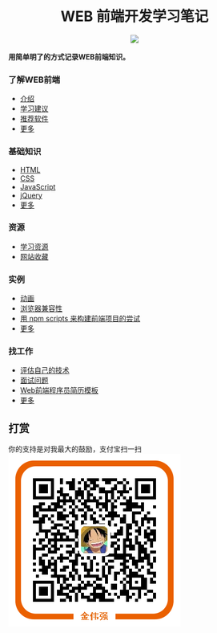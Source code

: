 <h1 align="center">WEB 前端开发学习笔记</h1>
<p align="center">
<a href="https://gitter.im/iamjoel/front-end-note"><img src="https://badges.gitter.im/Join Chat.svg"></a>
</p>

**用简单明了的方式记录WEB前端知识。**

### 了解WEB前端
* [介绍](intro/about.md)
* [学习建议](intro/suggest.md)
* [推荐软件](detail/software)
* [更多](intro/README.md)

### 基础知识
* [HTML](html)
* [CSS](css)
* [JavaScript](js)
* [jQuery](detail/jQuery)
* [更多](detail/README.md)

### 资源
* [学习资源](bookmark/learn-resource.md)
* [网站收藏](bookmark/README.md)

### 实例
* [动画](detail/comprehensive/animate)
* [浏览器兼容性](detail/comprehensive/browser-compatibility)
* [用 npm scripts 来构建前端项目的尝试](detail/comprehensive/use-npm-script)
* [更多](detail/comprehensive/README.md)

### 找工作
* [评估自己的技术](find-jobs/assessment)
* [面试问题](find-jobs/question.md)
* [Web前端程序员简历模板](find-jobs/resume.md)
* [更多](find-jobs/README.md)

## 打赏
你的支持是对我最大的鼓励，支付宝扫一扫  
<img src="alipay.png" align="center" alt="支付宝付款二维码">


